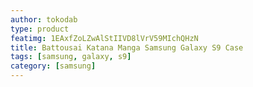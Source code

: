 ```yaml
---
author: tokodab
type: product
featimg: 1EAxfZoLZwAlStIIVD8lVrV59MIchQHzN
title: Battousai Katana Manga Samsung Galaxy S9 Case
tags: [samsung, galaxy, s9]
category: [samsung]
---
```

